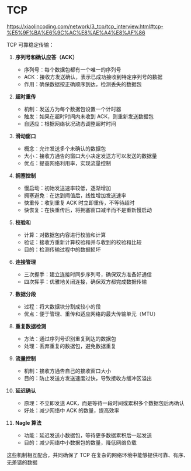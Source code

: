 # TCP

https://xiaolincoding.com/network/3_tcp/tcp_interview.html#tcp-%E5%9F%BA%E6%9C%AC%E8%AE%A4%E8%AF%86

TCP 可靠稳定传输：

1. **序列号和确认应答（ACK）**
   - 序列号：每个数据包都有一个唯一的序列号
   - ACK：接收方发送确认，表示已成功接收到特定序列号的数据
   - 作用：确保数据按正确顺序到达，检测丢失的数据包

2. **超时重传**
   - 机制：发送方为每个数据包设置一个计时器
   - 触发：如果在超时时间内未收到 ACK，则重新发送数据包
   - 自适应：根据网络状况动态调整超时时间

3. **滑动窗口**
   - 概念：允许发送多个未确认的数据包
   - 大小：接收方通告的窗口大小决定发送方可以发送的数据量
   - 优点：提高网络利用率，实现流量控制

4. **拥塞控制**
   - 慢启动：初始发送速率较低，逐渐增加
   - 拥塞避免：在达到阈值后，线性增加发送速率
   - 快重传：收到重复 ACK 时立即重传，不等待超时
   - 快恢复：在快重传后，将拥塞窗口减半而不是重新慢启动

5. **校验和**
   - 计算：对数据包内容进行校验和计算
   - 验证：接收方重新计算校验和并与收到的校验和比较
   - 目的：检测传输过程中的数据损坏

6. **连接管理**
   - 三次握手：建立连接时同步序列号，确保双方准备好通信
   - 四次挥手：优雅地关闭连接，确保双方都完成数据传输

7. **数据分段**
   - 过程：将大数据块分割成较小的段
   - 优点：便于管理、重传和适应网络的最大传输单元（MTU）

8. **重复数据检测**
   - 方法：通过序列号识别重复到达的数据包
   - 处理：丢弃重复的数据包，避免数据重复

9. **流量控制**
   - 机制：接收方通告自己的接收窗口大小
   - 目的：防止发送方发送速度过快，导致接收方缓冲区溢出

10. **延迟确认**
    - 原理：不立即发送 ACK，而是等待一段时间或累积多个数据包后再确认
    - 好处：减少网络中 ACK 的数量，提高效率

11. **Nagle 算法**
    - 功能：延迟发送小数据包，等待更多数据累积后一起发送
    - 目的：减少网络中小数据包的数量，降低网络负载

这些机制相互配合，共同确保了 TCP 在复杂的网络环境中能够提供可靠、有序、无差错的数据
